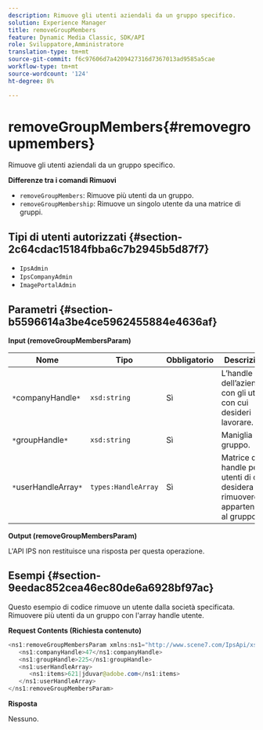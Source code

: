 ```yaml
---
description: Rimuove gli utenti aziendali da un gruppo specifico.
solution: Experience Manager
title: removeGroupMembers
feature: Dynamic Media Classic, SDK/API
role: Sviluppatore,Amministratore
translation-type: tm+mt
source-git-commit: f6c97606d7a4209427316d7367013ad9585a5cae
workflow-type: tm+mt
source-wordcount: '124'
ht-degree: 8%

---
```



# removeGroupMembers{#removegroupmembers}

Rimuove gli utenti aziendali da un gruppo specifico.

**Differenze tra i comandi Rimuovi**

* `removeGroupMembers`: Rimuove più utenti da un gruppo.
* `removeGroupMembership`: Rimuove un singolo utente da una matrice di gruppi.

## Tipi di utenti autorizzati {#section-2c64cdac15184fbba6c7b2945b5d87f7}

* `IpsAdmin`
* `IpsCompanyAdmin`
* `ImagePortalAdmin`

## Parametri {#section-b5596614a3be4ce5962455884e4636af}

**Input (removeGroupMembersParam)**

| Nome | Tipo | Obbligatorio | Descrizione |
|---|---|---|---|
| `*`companyHandle`*` | `xsd:string` | Sì | L’handle dell’azienda con gli utenti con cui desideri lavorare. |
| `*`groupHandle`*` | `xsd:string` | Sì | Maniglia di gruppo. |
| `*`userHandleArray`*` | `types:HandleArray` | Sì | Matrice di handle per gli utenti di cui si desidera rimuovere le appartenenze al gruppo. |

**Output (removeGroupMembersParam)**

L&#39;API IPS non restituisce una risposta per questa operazione.

## Esempi {#section-9eedac852cea46ec80de6a6928bf97ac}

Questo esempio di codice rimuove un utente dalla società specificata. Rimuovere più utenti da un gruppo con l&#39;array handle utente.

**Request Contents (Richiesta contenuto)**

```java
<ns1:removeGroupMembersParam xmlns:ns1="http://www.scene7.com/IpsApi/xsd">
   <ns1:companyHandle>47</ns1:companyHandle>
   <ns1:groupHandle>225</ns1:groupHandle>
   <ns1:userHandleArray>
      <ns1:items>621|jduvar@adobe.com</ns1:items>
   </ns1:userHandleArray>
</ns1:removeGroupMembersParam>
```

**Risposta**

Nessuno.
